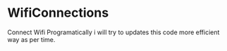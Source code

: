# WifiConnections
Connect Wifi Programatically
i will try to updates this code more efficient way as per time.
